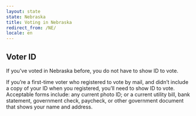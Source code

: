 ```yaml
---
layout: state
state: Nebraska
title: Voting in Nebraska
redirect_from: /NE/
locale: en
---
```


## Voter ID

If you've voted in Nebraska before, you do not have to show ID to vote.

If you’re a first-time voter who registered to vote by mail, and didn’t include a copy of your ID when you registered, you’ll need to show ID to vote. Acceptable forms include: any current photo ID; or a current utility bill, bank statement, government check, paycheck, or other government document that shows your name and address.
